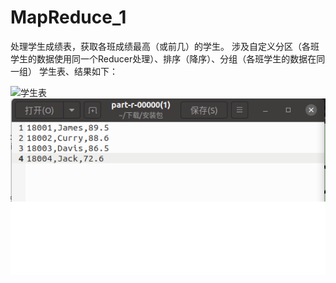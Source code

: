 # MapReduce_1
处理学生成绩表，获取各班成绩最高（或前几）的学生。
涉及自定义分区（各班学生的数据使用同一个Reducer处理）、排序（降序）、分组（各班学生的数据在同一组）
学生表、结果如下：



![学生表](https://github.com/JackFong/MapReduce_1/blob/main/picture/student%E8%A1%A8.png)
![结果表](https://github.com/JackFong/MapReduce_1/blob/main/picture/%E7%BB%93%E6%9E%9C.png)
